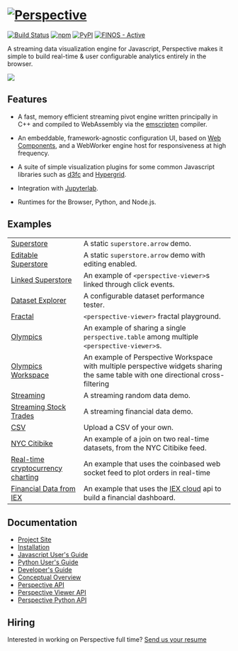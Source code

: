 # [![Perspective](https://perspective.finos.org/img/logo_inverted_tiny.png)](https://perspective.finos.org/)

[![Build Status](https://dev.azure.com/finosfoundation/perspective/_apis/build/status/finos.perspective?branchName=master)](https://dev.azure.com/finosfoundation/perspective/_build/latest?definitionId=1&branchName=master)
[![npm](https://img.shields.io/npm/v/@finos/perspective.svg?style=flat-square)](https://www.npmjs.com/package/@finos/perspective)
[![PyPI](https://img.shields.io/pypi/v/perspective-python.svg)](https://pypi.python.org/pypi/perspective-python)
[![FINOS - Active](https://cdn.jsdelivr.net/gh/finos/contrib-toolbox@master/images/badge-active.svg)](https://finosfoundation.atlassian.net/wiki/display/FINOS/Active)

A streaming data visualization engine for Javascript, Perspective makes it
simple to build real-time & user configurable analytics entirely in the browser.

<img src="https://perspective.finos.org/img/demo_small.gif">

## Features

- A fast, memory efficient streaming pivot engine written principally in C++ and
  compiled to WebAssembly via the
  [emscripten](https://github.com/kripken/emscripten) compiler.

- An embeddable, framework-agnostic configuration UI, based
  on [Web Components](https://www.webcomponents.org/), and a WebWorker engine
  host for responsiveness at high frequency.

- A suite of simple visualization plugins for some common Javascript libraries such as
  [d3fc](https://d3fc.io/) and [Hypergrid](https://github.com/fin-hypergrid/core).

- Integration with [Jupyterlab](https://github.com/finos/perspective/tree/master/packages/perspective-jupyterlab).

- Runtimes for the Browser, Python, and Node.js.

## Examples
|||
|:--|:--|
|[Superstore](https://bl.ocks.org/texodus/372d406997d5522ebaafb17f0f521d97)| A static `superstore.arrow` demo.|
|[Editable Superstore](https://bl.ocks.org/texodus/45b868833c9f456bd39a51e606412c5d)| A static `superstore.arrow` demo with editing enabled.|
|[Linked Superstore](https://bl.ocks.org/texodus/08fb5f1afccbd33e333453dc70db88ea)| An example of `<perspective-viewer>`s linked through click events.|
|[Dataset Explorer](https://bl.ocks.org/texodus/ecb5d086e0c9d52e414d2de6c93b5db3)| A configurable dataset performance tester. |
|[Fractal](https://bl.ocks.org/texodus/1ce655d6bc0cc0d9db852d562af3e487)| `<perspective-viewer>` fractal playground.|
|[Olympics](https://bl.ocks.org/texodus/6d4fa16fff331d71ac58ad256f0c5f94)| An example of sharing a single `perspective.table` among multiple `<perspective-viewer>`s.|
|[Olympics Workspace](https://bl.ocks.org/zemeolotu/68f3f1c2535bdde1a296b90e9b434717)| An example of Perspective Workspace with multiple perspective widgets sharing the same table with one directional cross-filtering|
|[Streaming](https://bl.ocks.org/texodus/9bec2f8041471bafc2c56db2272a9381)| A streaming random data demo.|
|[Streaming Stock Trades](https://bl.ocks.org/timkpaine/064a50a309f25b80c9cfb0b2b84fbdf3)|A streaming financial data demo.|
|[CSV](https://bl.ocks.org/texodus/02d8fd10aef21b19d6165cf92e43e668)|Upload a CSV of your own.|
|[NYC Citibike](https://bl.ocks.org/texodus/bc8d7e6f72e09c9dbd7424b4332cacad)|An example of a join on two real-time datasets, from the NYC Citibike feed.|
|[Real-time cryptocurrency charting](https://bl.ocks.org/ColinEberhardt/6e287f871410ecd970b038343b166514)|An example that uses the coinbased web socket feed to plot orders in real-time|
|[Financial Data from IEX](https://bl.ocks.org/timkpaine/97e0e7389875f3d21095e434e361a18f)|An example that uses the [IEX cloud](https://iexcloud.io) api to build a financial dashboard.|

## Documentation

* [Project Site](https://perspective.finos.org/)
* [Installation](https://perspective.finos.org/docs/md/installation.html)
* [Javascript User's Guide](https://perspective.finos.org/docs/md/js.html)
* [Python User's Guide](https://perspective.finos.org/docs/md/python.html)
* [Developer's Guide](https://perspective.finos.org/docs/md/development.html)
* [Conceptual Overview](https://perspective.finos.org/docs/md/concepts.html)
* [Perspective API](https://github.com/finos/perspective/blob/master/packages/perspective/README.md)
* [Perspective Viewer API](https://github.com/finos/perspective/blob/master/packages/perspective-viewer/README.md)
* [Perspective Python API](https://perspective.finos.org/docs/obj/perspective-python.html)

## Hiring

Interested in working on Perspective full time?  [Send us your resume](mailto:join_perspective@jpmorgan.com)
